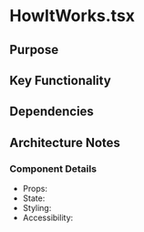 # HowItWorks.tsx

## Purpose

## Key Functionality

## Dependencies

## Architecture Notes

### Component Details
- Props: 
- State: 
- Styling: 
- Accessibility: 
